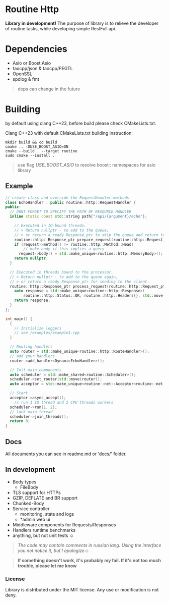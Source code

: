 
# Routine Http

**Library in development!** The purpose of library is to relieve the developer of routine tasks, while developing simple RestFull api.

# Dependencies

 - Asio or Boost.Asio
 - taocpp/json & taocpp/PEGTL
 - OpenSSL
 - spdlog & fmt

> deps can change in the future

# Building
by default using clang C++23, before build please check CMakeLists.txt.

Clang C++23 with default CMakeLists.txt building instruction:
```
mkdir build && cd build
cmake .. -DUSE_BOOST_ASIO=ON
cmake --build . --target routine
sudo cmake --install .
```
> use flag *USE_BOOST_ASIO* to resolve boost:: namespaces for asio library

## Example
```c++
// create class and override the RequestHandler methods
class EchoHandler : public routine::http::RequestHandler {
public:
  // DONT FORGET TO SPECIFY THE PATH OF RESOURCE HANDLER
  inline static const std::string path{"/api/{argument}/echo"};

	// Executed in IO-bound threads.
	// > Return nullptr - to add to the queue,
	// > or return a ready Response_ptr to skip the queue and return to the client.
	routine::http::Response_ptr prepare_request(routine::http::Request_ptr request) override {
    if (request->method() != routine::http::Method::Head)
	    // make body if this implies a query
      request->body() = std::make_unique<routine::http::MemoryBody>();
    return nullptr;
  }

  // Executed in threads bound to the processor.
  // > Return nullptr - to add to the queue again,
  // > or return a ready Response_ptr for sending to the client.
  routine::http::Response_ptr process_request(routine::http::Request_ptr request) override {
    auto response = std::make_unique<routine::http::Response>(
        routine::http::Status::OK, routine::http::Headers{}, std::move(request->body()));
    return response;
  }
};

int main() {
  {
    // Initialize loggers
    // see /examples/example1.cpp
  }

  // Routing handlers
  auto router = std::make_unique<routine::http::RouteHandler>();
  // add your handlers
  router->add_handler<DynamicEchoHandler>();

  // Init main components
  auto scheduler = std::make_shared<routine::Scheduler>();
  scheduler->set_router(std::move(router));
  auto acceptor = std::make_unique<routine::net::Acceptor<routine::net::HttpSession>>(scheduler, 80);

  // Start
  acceptor->async_accept();
	// run 1 IO thread and 2 CPU threads workers
  scheduler->run(1, 2);
  // lock main thread
  scheduler->join_threads();
  return 0;
}
```

## Docs
All documents you can see in readme.md or 'docs/' folder.

## In development

 - Body types
	 - FileBody
 -	TLS support for HTTPs
 -	GZIP, DEFLATE and BR support
 -	Chunked-Body
 -	Service controller
	 -	monitoring, stats and logs
	 -	*admin web ui
 -	Middleware components for Requests/Responses
 -	Handlers runtime benchmarks
 -	anything, but not unit tests ☺

>*The code may contain comments in russian lang. Using the interface you not notice it, but I apologize☺*

>**If something doesn't work, it's probably my fail. If it's not too much trouble, please let me know**

### License
Library is distributed under the MIT license. Any use or modification is not deny.
